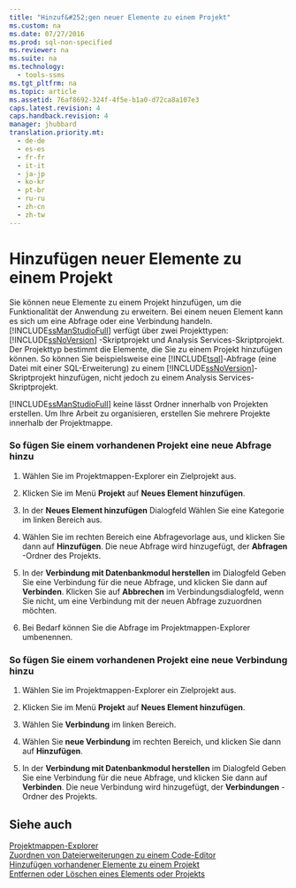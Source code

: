 ```yaml
---
title: "Hinzuf&#252;gen neuer Elemente zu einem Projekt"
ms.custom: na
ms.date: 07/27/2016
ms.prod: sql-non-specified
ms.reviewer: na
ms.suite: na
ms.technology: 
  - tools-ssms
ms.tgt_pltfrm: na
ms.topic: article
ms.assetid: 76af8692-324f-4f5e-b1a0-d72ca8a107e3
caps.latest.revision: 4
caps.handback.revision: 4
manager: jhubbard
translation.priority.mt: 
  - de-de
  - es-es
  - fr-fr
  - it-it
  - ja-jp
  - ko-kr
  - pt-br
  - ru-ru
  - zh-cn
  - zh-tw
---
```

# Hinzuf&#252;gen neuer Elemente zu einem Projekt
Sie können neue Elemente zu einem Projekt hinzufügen, um die Funktionalität der Anwendung zu erweitern. Bei einem neuen Element kann es sich um eine Abfrage oder eine Verbindung handeln. [!INCLUDE[ssManStudioFull](../content/includes/ssManStudioFull_md.md)] verfügt über zwei Projekttypen: [!INCLUDE[ssNoVersion](../content/includes/ssNoVersion_md.md)] -Skriptprojekt und Analysis Services-Skriptprojekt. Der Projekttyp bestimmt die Elemente, die Sie zu einem Projekt hinzufügen können. So können Sie beispielsweise eine [!INCLUDE[tsql](../content/includes/tsql_md.md)]-Abfrage (eine Datei mit einer SQL-Erweiterung) zu einem [!INCLUDE[ssNoVersion](../content/includes/ssNoVersion_md.md)]-Skriptprojekt hinzufügen, nicht jedoch zu einem Analysis Services-Skriptprojekt.  
  
[!INCLUDE[ssManStudioFull](../content/includes/ssManStudioFull_md.md)] keine lässt Ordner innerhalb von Projekten erstellen. Um Ihre Arbeit zu organisieren, erstellen Sie mehrere Projekte innerhalb der Projektmappe.  
  
### So fügen Sie einem vorhandenen Projekt eine neue Abfrage hinzu  
  
1.  Wählen Sie im Projektmappen-Explorer ein Zielprojekt aus.  
  
2.  Klicken Sie im Menü **Projekt** auf **Neues Element hinzufügen**.  
  
3.  In der **Neues Element hinzufügen** Dialogfeld Wählen Sie eine Kategorie im linken Bereich aus.  
  
4.  Wählen Sie im rechten Bereich eine Abfragevorlage aus, und klicken Sie dann auf **Hinzufügen**. Die neue Abfrage wird hinzugefügt, der **Abfragen** -Ordner des Projekts.  
  
5.  In der **Verbindung mit Datenbankmodul herstellen** im Dialogfeld Geben Sie eine Verbindung für die neue Abfrage, und klicken Sie dann auf **Verbinden**. Klicken Sie auf **Abbrechen** im Verbindungsdialogfeld, wenn Sie nicht, um eine Verbindung mit der neuen Abfrage zuzuordnen möchten.  
  
6.  Bei Bedarf können Sie die Abfrage im Projektmappen-Explorer umbenennen.  
  
### So fügen Sie einem vorhandenen Projekt eine neue Verbindung hinzu  
  
1.  Wählen Sie im Projektmappen-Explorer ein Zielprojekt aus.  
  
2.  Klicken Sie im Menü **Projekt** auf **Neues Element hinzufügen**.  
  
3.  Wählen Sie **Verbindung** im linken Bereich.  
  
4.  Wählen Sie **neue Verbindung** im rechten Bereich, und klicken Sie dann auf **Hinzufügen**.  
  
5.  In der **Verbindung mit Datenbankmodul herstellen** im Dialogfeld Geben Sie eine Verbindung für die neue Abfrage, und klicken Sie dann auf **Verbinden**. Die neue Verbindung wird hinzugefügt, der **Verbindungen** -Ordner des Projekts.  
  
## Siehe auch  
[Projektmappen-Explorer](../content/Solution-Explorer.md)  
[Zuordnen von Dateierweiterungen zu einem Code-Editor](assetId:///193630f4-93de-4950-8f36-68702531f925)  
[Hinzufügen vorhandener Elemente zu einem Projekt](../content/Add-Existing-Items-to-a-Project.md)  
[Entfernen oder Löschen eines Elements oder Projekts](../content/Remove-or-Delete-an-Item-or-Project.md)  
  
